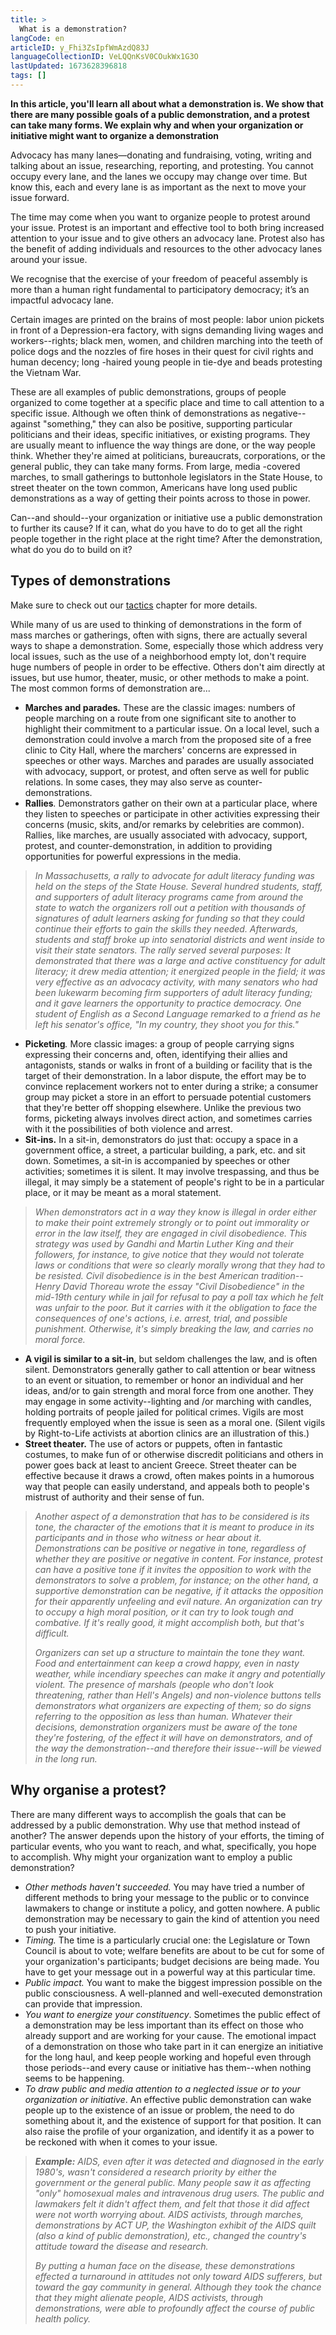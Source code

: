 ```yaml
---
title: >
  What is a demonstration?
langCode: en
articleID: y_Fhi3ZsIpfWmAzdQ83J
languageCollectionID: VeLQQnKsV0COukWx1G3O
lastUpdated: 1673628396818
tags: []
---
```


**In this article, you'll learn all about what a demonstration is. We show that there are many possible goals of a public demonstration, and a protest can take many forms. We explain why and when your organization or initiative might want to organize a demonstration**

Advocacy has many lanes—donating and fundraising, voting, writing and talking about an issue, researching, reporting, and protesting. You cannot occupy every lane, and the lanes we occupy may change over time. But know this, each and every lane is as important as the next to move your issue forward.

The time may come when you want to organize people to protest around your issue. Protest is an important and effective tool to both bring increased attention to your issue and to give others an advocacy lane. Protest also has the benefit of adding individuals and resources to the other advocacy lanes around your issue.

We recognise that the exercise of your freedom of peaceful assembly is more than a human right fundamental to participatory democracy; it’s an impactful advocacy lane.

Certain images are printed on the brains of most people: labor union pickets in front of a Depression-era factory, with signs demanding living wages and workers--rights; black men, women, and children marching into the teeth of police dogs and the nozzles of fire hoses in their quest for civil rights and human decency; long -haired young people in tie-dye and beads protesting the Vietnam War.

These are all examples of public demonstrations, groups of people organized to come together at a specific place and time to call attention to a specific issue. Although we often think of demonstrations as negative--against "something," they can also be positive, supporting particular politicians and their ideas, specific initiatives, or existing programs. They are usually meant to influence the way things are done, or the way people think. Whether they're aimed at politicians, bureaucrats, corporations, or the general public, they can take many forms. From large, media -covered marches, to small gatherings to buttonhole legislators in the State House, to street theater on the town common, Americans have long used public demonstrations as a way of getting their points across to those in power.

Can--and should--your organization or initiative use a public demonstration to further its cause? If it can, what do you have to do to get all the right people together in the right place at the right time? After the demonstration, what do you do to build on it?

## **Types of demonstrations**

Make sure to check out our [tactics](/tactics) chapter for more details.

While many of us are used to thinking of demonstrations in the form of mass marches or gatherings, often with signs, there are actually several ways to shape a demonstration. Some, especially those which address very local issues, such as the use of a neighborhood empty lot, don't require huge numbers of people in order to be effective. Others don't aim directly at issues, but use humor, theater, music, or other methods to make a point. The most common forms of demonstration are...

-   **Marches and parades**_**.**_ These are the classic images: numbers of people marching on a route from one significant site to another to highlight their commitment to a particular issue. On a local level, such a demonstration could involve a march from the proposed site of a free clinic to City Hall, where the marchers' concerns are expressed in speeches or other ways. Marches and parades are usually associated with advocacy, support, or protest, and often serve as well for public relations. In some cases, they may also serve as counter-demonstrations.
-   **Rallies**_._ Demonstrators gather on their own at a particular place, where they listen to speeches or participate in other activities expressing their concerns (music, skits, and/or remarks by celebrities are common). Rallies, like marches, are usually associated with advocacy, support, protest, and counter-demonstration, in addition to providing opportunities for powerful expressions in the media.

> _In Massachusetts, a rally to advocate for adult literacy funding was held on the steps of the State House. Several hundred students, staff, and supporters of adult literacy programs came from around the state to watch the organizers roll out a petition with thousands of signatures of adult learners asking for funding so that they could continue their efforts to gain the skills they needed. Afterwards, students and staff broke up into senatorial districts and went inside to visit their state senators. The rally served several purposes: It demonstrated that there was a large and active constituency for adult literacy; it drew media attention; it energized people in the field; it was very effective as an advocacy activity, with many senators who had been lukewarm becoming firm supporters of adult literacy funding; and it gave learners the opportunity to practice democracy. One student of English as a Second Language remarked to a friend as he left his senator's office, "In my country, they shoot you for this."_

-   **Picketing**_._ More classic images: a group of people carrying signs expressing their concerns and, often, identifying their allies and antagonists, stands or walks in front of a building or facility that is the target of their demonstration. In a labor dispute, the effort may be to convince replacement workers not to enter during a strike; a consumer group may picket a store in an effort to persuade potential customers that they're better off shopping elsewhere. Unlike the previous two forms, picketing always involves direct action, and sometimes carries with it the possibilities of both violence and arrest.
-   **Sit-ins.** In a sit-in, demonstrators do just that: occupy a space in a government office, a street, a particular building, a park, etc. and sit down. Sometimes, a sit-in is accompanied by speeches or other activities; sometimes it is silent. It may involve trespassing, and thus be illegal, it may simply be a statement of people's right to be in a particular place, or it may be meant as a moral statement.

> _When demonstrators act in a way they know is illegal in order either to make their point extremely strongly or to point out immorality or error in the law itself, they are engaged in civil disobedience. This strategy was used by Gandhi and Martin Luther King and their followers, for instance, to give notice that they would not tolerate laws or conditions that were so clearly morally wrong that they had to be resisted. Civil disobedience is in the best American tradition--Henry David Thoreau wrote the essay "Civil Disobedience" in the mid-19th century while in jail for refusal to pay a poll tax which he felt was unfair to the poor. But it carries with it the obligation to face the consequences of one's actions, i.e. arrest, trial, and possible punishment. Otherwise, it's simply breaking the law, and carries no moral force._

-   **A vigil is similar to a sit-in**, but seldom challenges the law, and is often silent. Demonstrators generally gather to call attention or bear witness to an event or situation, to remember or honor an individual and her ideas, and/or to gain strength and moral force from one another. They may engage in some activity--lighting and /or marching with candles, holding portraits of people jailed for political crimes. Vigils are most frequently employed when the issue is seen as a moral one. (Silent vigils by Right-to-Life activists at abortion clinics are an illustration of this.)
-   **Street theater.** The use of actors or puppets, often in fantastic costumes, to make fun of or otherwise discredit politicians and others in power goes back at least to ancient Greece. Street theater can be effective because it draws a crowd, often makes points in a humorous way that people can easily understand, and appeals both to people's mistrust of authority and their sense of fun.

> _Another aspect of a demonstration that has to be considered is its tone, the character of the emotions that it is meant to produce in its participants and in those who witness or hear about it. Demonstrations can be positive or negative in tone, regardless of whether they are positive or negative in content. For instance, protest can have a positive tone if it invites the opposition to work with the demonstrators to solve a problem, for instance; on the other hand, a supportive demonstration can be negative, if it attacks the opposition for their apparently unfeeling and evil nature. An organization can try to occupy a high moral position, or it can try to look tough and combative. If it's really good, it might accomplish both, but that's difficult._
> 
> _Organizers can set up a structure to maintain the tone they want. Food and entertainment can keep a crowd happy, even in nasty weather, while incendiary speeches can make it angry and potentially violent. The presence of marshals (people who don't look threatening, rather than Hell's Angels) and non-violence buttons tells demonstrators what organizers are expecting of them; so do signs referring to the opposition as less than human. Whatever their decisions, demonstration organizers must be aware of the tone they're fostering, of the effect it will have on demonstrators, and of the way the demonstration--and therefore their issue--will be viewed in the long run._

## **Why organise a protest?**

There are many different ways to accomplish the goals that can be addressed by a public demonstration. Why use that method instead of another? The answer depends upon the history of your efforts, the timing of particular events, who you want to reach, and what, specifically, you hope to accomplish. Why might your organization want to employ a public demonstration?

-   _Other methods haven't succeeded._ You may have tried a number of different methods to bring your message to the public or to convince lawmakers to change or institute a policy, and gotten nowhere. A public demonstration may be necessary to gain the kind of attention you need to push your initiative.
-   _Timing._ The time is a particularly crucial one: the Legislature or Town Council is about to vote; welfare benefits are about to be cut for some of your organization's participants; budget decisions are being made. You have to get your message out in a powerful way at this particular time.
-   _Public impact._ You want to make the biggest impression possible on the public consciousness. A well-planned and well-executed demonstration can provide that impression.
-   _You want to energize your constituency_. Sometimes the public effect of a demonstration may be less important than its effect on those who already support and are working for your cause. The emotional impact of a demonstration on those who take part in it can energize an initiative for the long haul, and keep people working and hopeful even through those periods--and every cause or initiative has them--when nothing seems to be happening.
-   _To draw public and media attention to a neglected issue or to your organization or initiative_. An effective public demonstration can wake people up to the existence of an issue or problem, the need to do something about it, and the existence of support for that position. It can also raise the profile of your organization, and identify it as a power to be reckoned with when it comes to your issue.

> _**Example:** AIDS, even after it was detected and diagnosed in the early 1980's, wasn't considered a research priority by either the government or the general public. Many people saw it as affecting "only" homosexual males and intravenous drug users. The public and lawmakers felt it didn't affect them, and felt that those it did affect were not worth worrying about. AIDS activists, through marches, demonstrations by ACT UP, the Washington exhibit of the AIDS quilt (also a kind of public demonstration), etc., changed the country's attitude toward the disease and research._
> 
> _By putting a human face on the disease, these demonstrations effected a turnaround in attitudes not only toward AIDS sufferers, but toward the gay community in general. Although they took the chance that they might alienate people, AIDS activists, through demonstrations, were able to profoundly affect the course of public health policy._